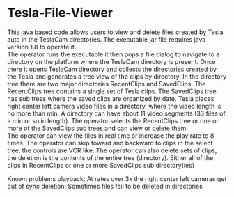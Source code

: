# Tesla-File-Viewer
This java based code allows users to view and delete files created by Tesla auto in the TeslaCam directories.
The executable jar file requires java version 1.8 to operate it.  
The operator runs the executable it then pops a file dialog to navigate to a directory on the platform where the TeslaCam directory is present.  Once there it opens TeslaCam directory and collects the directories created by the Tesla and generates a tree view of the clips by directory.
In the directory tree there are two major directories RecentClips and SavedClips.  The RecentClips tree contains a single set of Tesla clips.  The SavedClips tree has sub trees where the saved clips are organized by date.   Tesla places right center left camera video files in a directory, where the video length is no more than min.  A directory can have about 11 video segments (33 files of a min or so in length).  The operator selects the RecentClips tree or one or more of the SavedClips sub trees and can view or delete them.  
The operator can view the files in real time or increase the play rate to 8 times.  The operator can skip foward and backward to clips in the select tree, the controls are VCR like.
The operator can also delete sets of clips, the deletion is the contents of the entire tree (directory).  Either all of the clips in  RecentClips or one or more SavedClips sub directory(ies)

Known problems  playback: At rates over 3x the right center left cameras get out of sync
                deletion: Sometimes files fail to be deleted in directories
